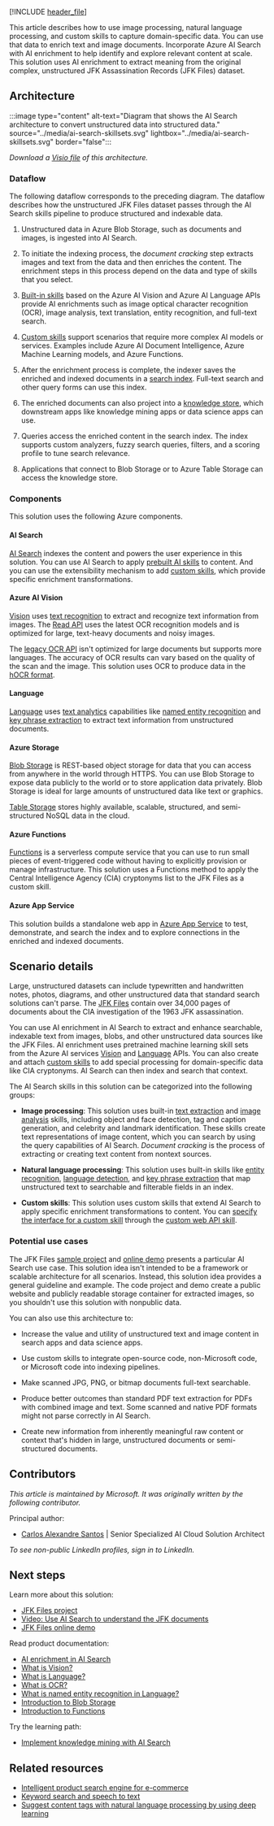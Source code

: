 [!INCLUDE [header_file](../../../includes/sol-idea-header.md)]

This article describes how to use image processing, natural language processing, and custom skills to capture domain-specific data. You can use that data to enrich text and image documents. Incorporate Azure AI Search with AI enrichment to help identify and explore relevant content at scale. This solution uses AI enrichment to extract meaning from the original complex, unstructured JFK Assassination Records (JFK Files) dataset.

## Architecture

:::image type="content" alt-text="Diagram that shows the AI Search architecture to convert unstructured data into structured data." source="../media/ai-search-skillsets.svg" lightbox="../media/ai-search-skillsets.svg" border="false":::

*Download a [Visio file](https://arch-center.azureedge.net/ai-search-skillsets.vsdx) of this architecture.*

### Dataflow

The following dataflow corresponds to the preceding diagram. The dataflow describes how the unstructured JFK Files dataset passes through the AI Search skills pipeline to produce structured and indexable data.

1. Unstructured data in Azure Blob Storage, such as documents and images, is ingested into AI Search.

1. To initiate the indexing process, the *document cracking* step extracts images and text from the data and then enriches the content. The enrichment steps in this process depend on the data and type of skills that you select.

1. [Built-in skills](/azure/search/cognitive-search-predefined-skills) based on the Azure AI Vision and Azure AI Language APIs provide AI enrichments such as image optical character recognition (OCR), image analysis, text translation, entity recognition, and full-text search.

1. [Custom skills](/azure/search/cognitive-search-custom-skill-interface) support scenarios that require more complex AI models or services. Examples include Azure AI Document Intelligence, Azure Machine Learning models, and Azure Functions.

1. After the enrichment process is complete, the indexer saves the enriched and indexed documents in a [search index](/azure/search/search-what-is-an-index). Full-text search and other query forms can use this index.

1. The enriched documents can also project into a [knowledge store](/azure/search/knowledge-store-concept-intro), which downstream apps like knowledge mining apps or data science apps can use.

1. Queries access the enriched content in the search index. The index supports custom analyzers, fuzzy search queries, filters, and a scoring profile to tune search relevance.

1. Applications that connect to Blob Storage or to Azure Table Storage can access the knowledge store.

### Components

This solution uses the following Azure components.

#### AI Search

[AI Search](https://azure.microsoft.com/products/ai-services/ai-search/) indexes the content and powers the user experience in this solution. You can use AI Search to apply [prebuilt AI skills](/azure/search/cognitive-search-predefined-skills) to content. And you can use the extensibility mechanism to add [custom skills](/azure/search/cognitive-search-custom-skill-interface), which provide specific enrichment transformations.

#### Azure AI Vision

[Vision](https://azure.microsoft.com/products/ai-services/ai-vision) uses [text recognition](/azure/ai-services/computer-vision/overview-ocr) to extract and recognize text information from images. The [Read API](/azure/ai-services/computer-vision/overview-ocr#ocr-read-editions) uses the latest OCR recognition models and is optimized for large, text-heavy documents and noisy images.

The [legacy OCR API](https://westus.dev.cognitive.microsoft.com/docs/services/computer-vision-v3-2/operations/56f91f2e778daf14a499f20d) isn't optimized for large documents but supports more languages. The accuracy of OCR results can vary based on the quality of the scan and the image. This solution uses OCR to produce data in the [hOCR format](https://en.wikipedia.org/wiki/HOCR).

#### Language

[Language](https://azure.microsoft.com/products/ai-services/ai-language/) uses [text analytics](/azure/ai-services/language-service/overview#available-features) capabilities like [named entity recognition](/azure/ai-services/text-analytics/how-tos/text-analytics-how-to-entity-linking) and [key phrase extraction](/azure/search/cognitive-search-skill-keyphrases) to extract text information from unstructured documents.

#### Azure Storage

[Blob Storage](https://azure.microsoft.com/products/storage/blobs/) is REST-based object storage for data that you can access from anywhere in the world through HTTPS. You can use Blob Storage to expose data publicly to the world or to store application data privately. Blob Storage is ideal for large amounts of unstructured data like text or graphics.

[Table Storage](https://azure.microsoft.com/products/storage/tables/) stores highly available, scalable, structured, and semi-structured NoSQL data in the cloud.

#### Azure Functions

[Functions](https://azure.microsoft.com/products/functions/) is a serverless compute service that you can use to run small pieces of event-triggered code without having to explicitly provision or manage infrastructure. This solution uses a Functions method to apply the Central Intelligence Agency (CIA) cryptonyms list to the JFK Files as a custom skill.

#### Azure App Service

This solution builds a standalone web app in [Azure App Service](https://azure.microsoft.com/products/app-service/) to test, demonstrate, and search the index and to explore connections in the enriched and indexed documents.

## Scenario details

Large, unstructured datasets can include typewritten and handwritten notes, photos, diagrams, and other unstructured data that standard search solutions can't parse. The [JFK Files](https://www.archives.gov/research/jfk/2017-release) contain over 34,000 pages of documents about the CIA investigation of the 1963 JFK assassination.

You can use AI enrichment in AI Search to extract and enhance searchable, indexable text from images, blobs, and other unstructured data sources like the JFK Files. AI enrichment uses pretrained machine learning skill sets from the Azure AI services [Vision](/azure/ai-services/computer-vision/home) and [Language](/azure/ai-services/text-analytics/overview) APIs. You can also create and attach [custom skills](/azure/search/cognitive-search-custom-skill-interface) to add special processing for domain-specific data like CIA cryptonyms. AI Search can then index and search that context.

The AI Search skills in this solution can be categorized into the following groups:

- **Image processing**: This solution uses built-in [text extraction](/azure/ai-services/computer-vision/concept-recognizing-text) and [image analysis](/azure/search/cognitive-search-skill-image-analysis) skills, including object and face detection, tag and caption generation, and celebrity and landmark identification. These skills create text representations of image content, which you can search by using the query capabilities of AI Search. *Document cracking* is the process of extracting or creating text content from nontext sources.

- **Natural language processing**: This solution uses built-in skills like [entity recognition](/azure/search/cognitive-search-skill-entity-recognition), [language detection](/azure/search/cognitive-search-skill-language-detection), and [key phrase extraction](/azure/search/cognitive-search-skill-keyphrases) that map unstructured text to searchable and filterable fields in an index.

- **Custom skills**: This solution uses custom skills that extend AI Search to apply specific enrichment transformations to content. You can [specify the interface for a custom skill](/azure/search/cognitive-search-custom-skill-interface) through the [custom web API skill](/azure/search/cognitive-search-custom-skill-web-api).

### Potential use cases

The JFK Files [sample project](https://github.com/microsoft/AzureSearch_JFK_Files) and [online demo](https://jfk-demo-2019.azurewebsites.net/#/) presents a particular AI Search use case. This solution idea isn't intended to be a framework or scalable architecture for all scenarios. Instead, this solution idea provides a general guideline and example. The code project and demo create a public website and publicly readable storage container for extracted images, so you shouldn't use this solution with nonpublic data.

You can also use this architecture to:

- Increase the value and utility of unstructured text and image content in search apps and data science apps.

- Use custom skills to integrate open-source code, non-Microsoft code, or Microsoft code into indexing pipelines.

- Make scanned JPG, PNG, or bitmap documents full-text searchable.

- Produce better outcomes than standard PDF text extraction for PDFs with combined image and text. Some scanned and native PDF formats might not parse correctly in AI Search.

- Create new information from inherently meaningful raw content or context that's hidden in large, unstructured documents or semi-structured documents.

## Contributors

*This article is maintained by Microsoft. It was originally written by the following contributor.*

Principal author:

 * [Carlos Alexandre Santos](https://www.linkedin.com/in/carlosafsantos) | Senior Specialized AI Cloud Solution Architect

*To see non-public LinkedIn profiles, sign in to LinkedIn.*

## Next steps

Learn more about this solution:

- [JFK Files project](https://github.com/microsoft/AzureSearch_JFK_Files)
- [Video: Use AI Search to understand the JFK documents](/shows/AI-Show/Using-Cognitive-Search-to-Understand-the-JFK-Documents)
- [JFK Files online demo](https://jfk-demo-2019.azurewebsites.net/#/)

Read product documentation:

- [AI enrichment in AI Search](/azure/search/cognitive-search-resources-documentation)
- [What is Vision?](/azure/cognitive-services/computer-vision/home)
- [What is Language?](/azure/ai-services/language-service/overview)
- [What is OCR?](/azure/ai-services/computer-vision/overview-ocr)
- [What is named entity recognition in Language?](/azure/ai-services/language-service/named-entity-recognition/overview)
- [Introduction to Blob Storage](/azure/storage/blobs/storage-blobs-introduction)
- [Introduction to Functions](/azure/azure-functions/functions-overview)

Try the learning path:

- [Implement knowledge mining with AI Search](/training/paths/implement-knowledge-mining-azure-cognitive-search)

## Related resources

- [Intelligent product search engine for e-commerce](/azure/architecture/example-scenario/apps/ecommerce-search)
- [Keyword search and speech to text](/azure/architecture/solution-ideas/articles/digital-media-speech-text)
- [Suggest content tags with natural language processing by using deep learning](/azure/architecture/solution-ideas/articles/website-content-tag-suggestion-with-deep-learning-and-nlp)
